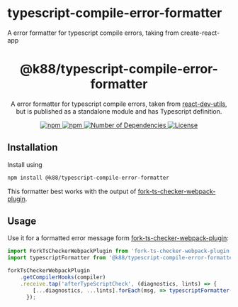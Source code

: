 # typescript-compile-error-formatter
A error formatter for typescript compile errors, taking from create-react-app

<h1 align="center">@k88/typescript-compile-error-formatter</h1>
<p align="center">A error formatter for typescript compile errors, taken from <a href="hhttps://github.com/facebook/create-react-app/blob/master/packages/react-dev-utils/typescriptFormatter.js" target="_blank">react-dev-utils</a>, but is published as a standalone module and has Typescript definition.</p>

<p align="center">
    <a href="https://www.npmjs.com/package/@k88/typescript-compile-error-formatter">
        <img src="https://img.shields.io/npm/v/@k88/typescript-compile-error-formatter.svg?style=square" title="npm" />
    </a>
    <a href="https://www.npmjs.com/package/@k88/typescript-compile-error-formatter">
        <img src="https://img.shields.io/npm/dt/@k88/typescript-compile-error-formatter.svg?style=square" title="npm" />
    </a>
    <a href="https://www.npmjs.com/package/@k88/typescript-compile-error-formatter?activeTab=dependents">
        <img src="https://badgen.net/npm/dependents/@k88/typescript-compile-error-formatter" title="Number of Dependencies" />
    </a>
    <a href="./LICENSE">
        <img src="https://img.shields.io/npm/l/@k88/typescript-compile-error-formatter.svg?style=square" title="License" />
    </a>
</p>

## Installation

Install using

```bash
npm install @k88/typescript-compile-error-formatter
```

This formatter best works with the output of [fork-ts-checker-webpack-plugin](https://www.npmjs.com/package/fork-ts-checker-webpack-plugin).

## Usage

Use it for a formatted error message form [fork-ts-checker-webpack-plugin](https://www.npmjs.com/package/fork-ts-checker-webpack-plugin):

```javascript
import ForkTsCheckerWebpackPlugin from 'fork-ts-checker-webpack-plugin';
import typescriptFormatter from '@k88/typescript-compile-error-formatter';

forkTsCheckerWebpackPlugin
    .getCompilerHooks(compiler)
    .receive.tap('afterTypeScriptCheck', (diagnostics, lints) => {
        [...diagnostics, ...lints].forEach(msg, => typescriptFormatter(msg, true));
      });
```